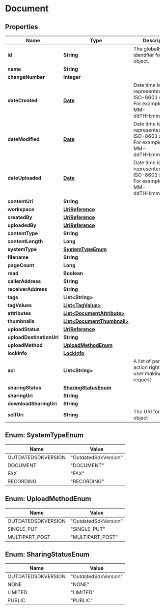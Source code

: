 
# Document

## Properties
Name | Type | Description | Notes
------------ | ------------- | ------------- | -------------
**id** | **String** | The globally unique identifier for the object. |  [optional]
**name** | **String** |  |  [optional]
**changeNumber** | **Integer** |  |  [optional]
**dateCreated** | [**Date**](Date.md) | Date time is represented as an ISO-8601 string. For example: yyyy-MM-ddTHH:mm:ss.SSSZ |  [optional]
**dateModified** | [**Date**](Date.md) | Date time is represented as an ISO-8601 string. For example: yyyy-MM-ddTHH:mm:ss.SSSZ |  [optional]
**dateUploaded** | [**Date**](Date.md) | Date time is represented as an ISO-8601 string. For example: yyyy-MM-ddTHH:mm:ss.SSSZ |  [optional]
**contentUri** | **String** |  |  [optional]
**workspace** | [**UriReference**](UriReference.md) |  |  [optional]
**createdBy** | [**UriReference**](UriReference.md) |  |  [optional]
**uploadedBy** | [**UriReference**](UriReference.md) |  |  [optional]
**contentType** | **String** |  |  [optional]
**contentLength** | **Long** |  |  [optional]
**systemType** | [**SystemTypeEnum**](#SystemTypeEnum) |  |  [optional]
**filename** | **String** |  |  [optional]
**pageCount** | **Long** |  |  [optional]
**read** | **Boolean** |  |  [optional]
**callerAddress** | **String** |  |  [optional]
**receiverAddress** | **String** |  |  [optional]
**tags** | **List&lt;String&gt;** |  |  [optional]
**tagValues** | [**List&lt;TagValue&gt;**](TagValue.md) |  |  [optional]
**attributes** | [**List&lt;DocumentAttribute&gt;**](DocumentAttribute.md) |  |  [optional]
**thumbnails** | [**List&lt;DocumentThumbnail&gt;**](DocumentThumbnail.md) |  |  [optional]
**uploadStatus** | [**UriReference**](UriReference.md) |  |  [optional]
**uploadDestinationUri** | **String** |  |  [optional]
**uploadMethod** | [**UploadMethodEnum**](#UploadMethodEnum) |  |  [optional]
**lockInfo** | [**LockInfo**](LockInfo.md) |  |  [optional]
**acl** | **List&lt;String&gt;** | A list of permitted action rights for the user making the request |  [optional]
**sharingStatus** | [**SharingStatusEnum**](#SharingStatusEnum) |  |  [optional]
**sharingUri** | **String** |  |  [optional]
**downloadSharingUri** | **String** |  |  [optional]
**selfUri** | **String** | The URI for this object |  [optional]


<a name="SystemTypeEnum"></a>
## Enum: SystemTypeEnum
Name | Value
---- | -----
OUTDATEDSDKVERSION | &quot;OutdatedSdkVersion&quot;
DOCUMENT | &quot;DOCUMENT&quot;
FAX | &quot;FAX&quot;
RECORDING | &quot;RECORDING&quot;


<a name="UploadMethodEnum"></a>
## Enum: UploadMethodEnum
Name | Value
---- | -----
OUTDATEDSDKVERSION | &quot;OutdatedSdkVersion&quot;
SINGLE_PUT | &quot;SINGLE_PUT&quot;
MULTIPART_POST | &quot;MULTIPART_POST&quot;


<a name="SharingStatusEnum"></a>
## Enum: SharingStatusEnum
Name | Value
---- | -----
OUTDATEDSDKVERSION | &quot;OutdatedSdkVersion&quot;
NONE | &quot;NONE&quot;
LIMITED | &quot;LIMITED&quot;
PUBLIC | &quot;PUBLIC&quot;



